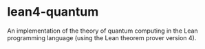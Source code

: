 # lean4-quantum
 An implementation of the theory of quantum computing in the Lean programming language (using the Lean theorem prover version 4).
